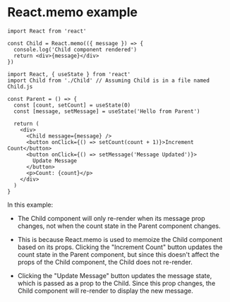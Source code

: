 # React.memo example

```tsx
import React from 'react'

const Child = React.memo(({ message }) => {
  console.log('Child component rendered')
  return <div>{message}</div>
})
```

```tsx
import React, { useState } from 'react'
import Child from './Child' // Assuming Child is in a file named Child.js

const Parent = () => {
  const [count, setCount] = useState(0)
  const [message, setMessage] = useState('Hello from Parent')

  return (
    <div>
      <Child message={message} />
      <button onClick={() => setCount(count + 1)}>Increment Count</button>
      <button onClick={() => setMessage('Message Updated')}>
        Update Message
      </button>
      <p>Count: {count}</p>
    </div>
  )
}
```

In this example:

- The Child component will only re-render when its message prop changes, not when the count state in the Parent component changes.

- This is because React.memo is used to memoize the Child component based on its props. Clicking the "Increment Count" button updates the count state in the Parent component, but since this doesn't affect the props of the Child component, the Child does not re-render.

- Clicking the "Update Message" button updates the message state, which is passed as a prop to the Child. Since this prop changes, the Child component will re-render to display the new message.

